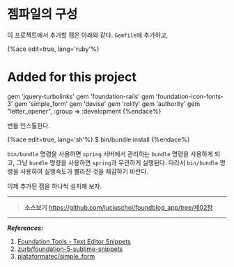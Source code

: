 # 젬파일의 구성

이 프로젝트에서 추가할 젬은 아래와 같다. `Gemfile`에 추가하고,

{%ace edit=true, lang='ruby'%}
# Added for this project
gem 'jquery-turbolinks'
gem 'foundation-rails'
gem 'foundation-icon-fonts-3'
gem 'simple_form'
gem 'devise'
gem 'rolify'
gem 'authority'
gem "letter_opener", :group => :development
{%endace%}

번들 인스톨한다.

{%ace edit=true, lang='sh'%}
$ bin/bundle install
{%endace%}

`bin/bundle` 명령을 사용하면 `spring` 서버에서 관리하는 `bundle` 명령을 사용하게 되고, 그냥 `bundle` 명령을 사용하면 `spring`과 무관하게 실행된다. 따라서 `bin/bundle` 명령을 사용하여 실행속도가 빨라진 것을 체감하기 바란다.

이제 추가된 젬을 하나씩 설치해 보자.

---

> **소스보기** https://github.com/luciuschoi/foundblog_app/tree/제02장

---

_**References:**_

1. [Foundation Tools - Text Editor Snippets](http://foundation.zurb.com/develop/tools.html)
2. [zurb/foundation-5-sublime-snippets](https://github.com/zurb/foundation-5-sublime-snippets)
3. [plataformatec/simple_form](https://github.com/plataformatec/simple_form)

